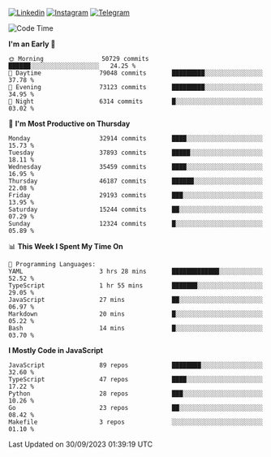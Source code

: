 [![Linkedin](https://img.shields.io/badge/-Archie-blue?style=flat-square&labelColor=gray&logo=Linkedin&logoColor=white&link=https://www.linkedin.com/in/archisdi)](https://www.linkedin.com/in/archisdi)
[![Instagram](https://img.shields.io/badge/-@archisdi-orange?style=flat-square&labelColor=gray&logo=Instagram&logoColor=white&link=https://www.instagram.com/archisdi)](https://www.instagram.com/archisdi)
[![Telegram](https://img.shields.io/badge/-aai-informational?style=flat-square&labelColor=gray&logo=telegram&logoColor=white&link=https://t.me/archisdi)](https://t.me/archisdi)

<!--START_SECTION:waka-->
![Code Time](http://img.shields.io/badge/Code%20Time-2%2C410%20hrs%202%20mins-blue)

**I'm an Early 🐤** 

```text
🌞 Morning                50729 commits       ██████░░░░░░░░░░░░░░░░░░░   24.25 % 
🌆 Daytime                79048 commits       █████████░░░░░░░░░░░░░░░░   37.78 % 
🌃 Evening                73123 commits       █████████░░░░░░░░░░░░░░░░   34.95 % 
🌙 Night                  6314 commits        █░░░░░░░░░░░░░░░░░░░░░░░░   03.02 % 
```
📅 **I'm Most Productive on Thursday** 

```text
Monday                   32914 commits       ████░░░░░░░░░░░░░░░░░░░░░   15.73 % 
Tuesday                  37893 commits       █████░░░░░░░░░░░░░░░░░░░░   18.11 % 
Wednesday                35459 commits       ████░░░░░░░░░░░░░░░░░░░░░   16.95 % 
Thursday                 46187 commits       ██████░░░░░░░░░░░░░░░░░░░   22.08 % 
Friday                   29193 commits       ███░░░░░░░░░░░░░░░░░░░░░░   13.95 % 
Saturday                 15244 commits       ██░░░░░░░░░░░░░░░░░░░░░░░   07.29 % 
Sunday                   12324 commits       █░░░░░░░░░░░░░░░░░░░░░░░░   05.89 % 
```


📊 **This Week I Spent My Time On** 

```text
💬 Programming Languages: 
YAML                     3 hrs 28 mins       █████████████░░░░░░░░░░░░   52.52 % 
TypeScript               1 hr 55 mins        ███████░░░░░░░░░░░░░░░░░░   29.05 % 
JavaScript               27 mins             ██░░░░░░░░░░░░░░░░░░░░░░░   06.97 % 
Markdown                 20 mins             █░░░░░░░░░░░░░░░░░░░░░░░░   05.22 % 
Bash                     14 mins             █░░░░░░░░░░░░░░░░░░░░░░░░   03.70 % 
```

**I Mostly Code in JavaScript** 

```text
JavaScript               89 repos            ████████░░░░░░░░░░░░░░░░░   32.60 % 
TypeScript               47 repos            ████░░░░░░░░░░░░░░░░░░░░░   17.22 % 
Python                   28 repos            ███░░░░░░░░░░░░░░░░░░░░░░   10.26 % 
Go                       23 repos            ██░░░░░░░░░░░░░░░░░░░░░░░   08.42 % 
Makefile                 3 repos             ░░░░░░░░░░░░░░░░░░░░░░░░░   01.10 % 
```




 Last Updated on 30/09/2023 01:39:19 UTC
<!--END_SECTION:waka-->
